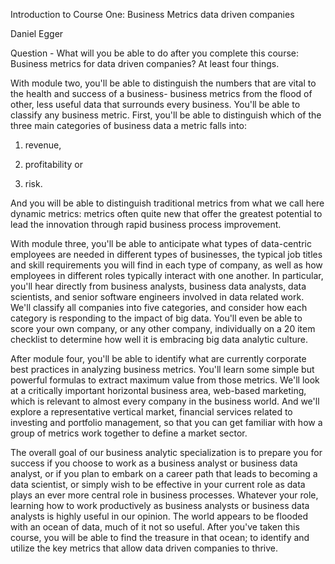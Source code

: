 Introduction to Course One: Business Metrics data driven companies

Daniel Egger

Question - What will you be able to do after you complete this course: Business metrics for data driven companies? At least four things.

With module two, you'll be able to distinguish the numbers that are vital to the health and success of a business- business metrics from the flood of other, less useful data that surrounds every business. You'll be able to classify any business metric. First, you'll be able to distinguish which of the three main categories of business data a metric falls into:

1.	revenue,

2.	profitability or

3.	risk.

And you will be able to distinguish traditional metrics from what we call here dynamic metrics: metrics often quite new that offer the greatest potential to lead the innovation through rapid business process improvement.

With module three, you'll be able to anticipate what types of data-centric employees are needed in different types of businesses, the typical job titles and skill requirements you will find in each type of company, as well as how employees in different roles typically interact with one another. In particular, you'll hear directly from business analysts, business data analysts, data scientists, and senior software engineers involved in data related work. We'll classify all companies into five categories, and consider how each category is responding to the impact of big data. You'll even be able to score your own company, or any other company, individually on a 20 item checklist to determine how well it is embracing big data analytic culture.

After module four, you'll be able to identify what are currently corporate best practices in analyzing business metrics. You'll learn some simple but powerful formulas to extract maximum value from those metrics. We'll look at a critically important horizontal business area, web-based marketing, which is relevant to almost every company in the business world. And we'll explore a representative vertical market, financial services related to investing and portfolio management, so that you can get familiar with how a group of metrics work together to define a market sector.

The overall goal of our business analytic specialization is to prepare you for success if you choose to work as a business analyst or business data analyst, or if you plan to embark on a career path that leads to becoming a data scientist, or simply wish to be effective in your current role as data plays an ever more central role in business processes. Whatever your role, learning how to work productively as business analysts or business data analysts is highly useful in our opinion. The world appears to be flooded with an ocean of data, much of it not so useful. After you've taken this course, you will be able to find the treasure in that ocean; to identify and utilize the key metrics that allow data driven companies to thrive.